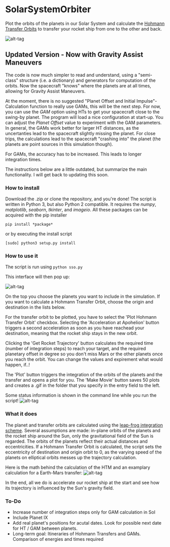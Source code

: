 # SolarSystemOrbiter
Plot the orbits of the planets in our Solar System and calculate the [Hohmann Transfer Orbits](https://en.wikipedia.org/wiki/Hohmann_transfer_orbit) to transfer your rocket ship from one to the other and back.

![alt-tag](https://github.com/madoee/SolarSystemOrbiter/blob/master/SolarSystemOrbiter/htm/earth_mars.png?raw=true)

## Updated Version - Now with Gravity Assist Maneuvers
The code is now much simpler to read and understand, using a "semi-class" structure (i.e. a dictionary) and generators for computation of the orbits. Now the spacecraft "knows" where the planets are at all times, allowing for Gravity Assist Maneuvers.

At the moment, there is no suggested "Planet Offset and Initial Impulse"-Calculation function to really use GAMs, this will be the next step. For now, you can use the *GAM* option using HTs to get your spacecraft close to the swing-by planet. The program will load a nice configuration at start-up. You can adjust the *Planet Offset* value to experiment with the GAM parameters. In general, the GAMs work better for larger HT distances, as the uncertanties lead to the spacecraft slightly missing the planet. For close trips, the calculations lead to the spacecraft "crashing into" the planet (the planets are point sources in this simulation though).

For GAMs, the accuracy has to be increased. This leads to longer integration times.

The instructions below are a little outdated, but summarize the main functionality. I will get back to updating this soon.

### How to install
Download the .zip or clone the repository, and you're done!
The script is written in Python 3, but also Python 2 compatible. It requires the *numpy*, *matplotlib*, *seaborn*, *tkinter*, and *imageio*. All these packages can be acquired with the pip installer

`pip install *package*`  

or by executing the install script  

`[sudo] python3 setup.py install`

### How to use it

The script is run using
`python sso.py`

This interface will then pop up:

![alt-tag](https://github.com/madoee/SolarSystemOrbiter/blob/master/SolarSystemOrbiter/htm/interface.png?raw=true)

On the top you choose the planets you want to include in the simulation. If you want to calculate a Hohmann Transfer Orbit, choose the origin and destination in the lists below.

For the transfer orbit to be plotted, you have to select the 'Plot Hohmann Transfer Orbit' checkbox. Selecting the 'Acceleration at Apohelion' button triggers a second acceleration as soon as you have reachead your destination, meaning that the rocket ship stays in the new orbit.

Clicking the 'Get Rocket Trajectory' button calculates the required time (number of integration steps) to reach your target, and the required planetary offset in degree so you don't miss Mars or the other planets once you reach the orbit. You can change the values and expirement what would happen, if..!

The 'Plot' button triggers the integration of the orbits of the planets and the transfer and opens a plot for you. The 'Make Movie' button saves 50 plots and creates a .gif in the folder that you specify in the entry field to the left.

Some status information is shown in the command line while you run the script!
![alt-tag](https://github.com/madoee/SolarSystemOrbiter/blob/master/SolarSystemOrbiter/htm/progress.png?raw=true)


### What it does
The planet and transfer orbits are calculated using the [leap-frog integration scheme](https://en.wikipedia.org/wiki/Leapfrog_integration). Several assumptions are made: in-plane orbits of the planets and the rocket ship around the Sun, only the gravitational field of the Sun is regarded.
The orbits of the planets reflect their actual distances and eccentricities. If a Hohmann Transfer Orbit is calculated, the script sets the eccentricity of destination and origin orbit to 0, as the varying speed of the planets on elliptical orbits messes up the trajectory calculation.

Here is the math behind the calculation of the HTM and an examplary calculation for a Earth-Mars transfer:
![alt-tag](https://github.com/madoee/SolarSystemOrbiter/blob/master/SolarSystemOrbiter/htm/maths.png?raw=true)

In the end, all we do is accelerate our rocket ship at the start and see how its trajectory is influenced by the Sun's gravity field.

### To-Do
* Increase number of integration steps only for GAM calculation in SoI
* Include Planet IX
* Add real planet's positions for acutal dates. Look for possible next date for HT / GAM between planets.
* Long-term goal: Itineraries of Hohmann Transfers and GAMs. Comparison of energies and times required
